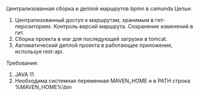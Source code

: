 Централизованная сборка и деплой маршрутов bpmn в camunda
Цельи: 
1. Централизованный доступ к маршрутам, хранимым в гит-перозиториях. Контроль версий маршрута. Сохранение изменений в гит.
2. Сборка проекта в war для последующей загрузки в tomcat.
3. Автоматический деплой проекта в работающее приложение, используя rest-api.

Требования:
1. JAVA 11 
2. Необходима системная переменная MAVEN_HOME и в PATH строка %MAVEN_HOME%\bin
